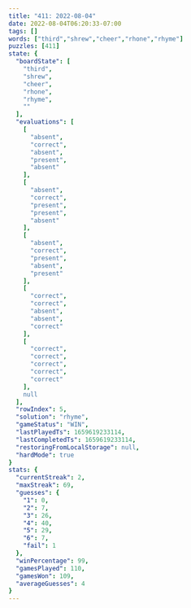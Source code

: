 ```yaml
---
title: "411: 2022-08-04"
date: 2022-08-04T06:20:33-07:00
tags: []
words: ["third","shrew","cheer","rhone","rhyme"]
puzzles: [411]
state: {
  "boardState": [
    "third",
    "shrew",
    "cheer",
    "rhone",
    "rhyme",
    ""
  ],
  "evaluations": [
    [
      "absent",
      "correct",
      "absent",
      "present",
      "absent"
    ],
    [
      "absent",
      "correct",
      "present",
      "present",
      "absent"
    ],
    [
      "absent",
      "correct",
      "present",
      "absent",
      "present"
    ],
    [
      "correct",
      "correct",
      "absent",
      "absent",
      "correct"
    ],
    [
      "correct",
      "correct",
      "correct",
      "correct",
      "correct"
    ],
    null
  ],
  "rowIndex": 5,
  "solution": "rhyme",
  "gameStatus": "WIN",
  "lastPlayedTs": 1659619233114,
  "lastCompletedTs": 1659619233114,
  "restoringFromLocalStorage": null,
  "hardMode": true
}
stats: {
  "currentStreak": 2,
  "maxStreak": 69,
  "guesses": {
    "1": 0,
    "2": 7,
    "3": 26,
    "4": 40,
    "5": 29,
    "6": 7,
    "fail": 1
  },
  "winPercentage": 99,
  "gamesPlayed": 110,
  "gamesWon": 109,
  "averageGuesses": 4
}
---
```


<!-- more -->
